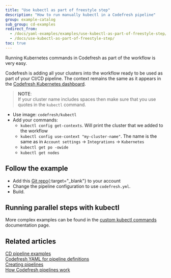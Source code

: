 ```yaml
---
title: "Use kubectl as part of freestyle step"
description: "How to run manually kubectl in a Codefresh pipeline"
group: example-catalog
sub_group: cd-examples
redirect_from:
  - /docs/yaml-examples/examples/use-kubectl-as-part-of-freestyle-step/
  - /docs/use-kubectl-as-part-of-freestyle-step/
toc: true
---
```



Running Kubernetes commands in Codefresh as part of the workflow is very easy.


Codefresh is adding all your clusters into the workflow ready to be used as part of your CI/CD pipeline.
The context remains the same as it appears in the [Codefresh Kubernetes dashboard]({{site.baseurl}}/docs/deployments/kubernetes/manage-kubernetes/).

>**NOTE**:  
If your cluster name includes spaces then make sure that you use quotes in the `kubectl` command.


* Use image: `codefresh/kubectl`
* Add your commands:
    * `kubectl config get-contexts`. Will print the cluster that we added to the workflow
    * `kubectl config use-context "my-cluster-name"`. The name is the same as in `Account settings` &#8594; `Integrations` &#8594; `Kubernetes`
    * `kubectl get po -owide`
    * `kubectl get nodes`


## Follow the example

* Add this [Git repo](https://github.com/Codefresh-Examples/kubectl-in-freestyle-step){:target="_blank"} to your account
* Change the pipeline configuration to use `codefresh.yml`.
* Build.

## Running parallel steps with kubectl

More complex examples can be found in the [custom kubectl commands]({{site.baseurl}}/docs/deployments/kubernetes/custom-kubectl-commands/) documentation page.

## Related articles
[CD pipeline examples]({{site.baseurl}}/docs/example-catalog/examples/#cd-examples)  
[Codefresh YAML for pipeline definitions]({{site.baseurl}}/docs/pipelines/what-is-the-codefresh-yaml/)  
[Creating pipelines]({{site.baseurl}}/docs/pipelines/pipelines/)  
[How Codefresh pipelines work]({{site.baseurl}}/docs/pipelines/introduction-to-codefresh-pipelines/)